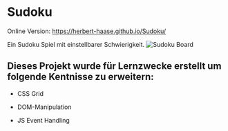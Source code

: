 # Sudoku

Online Version: https://herbert-haase.github.io/Sudoku/

Ein Sudoku Spiel mit einstellbarer Schwierigkeit.
![Sudoku Board](https://github.com/Herbert-Haase/Sudoku/assets/96022576/cb05a5ae-a84e-4c14-90ab-63f9d41ca2bb)


## Dieses Projekt wurde für Lernzwecke erstellt um folgende Kentnisse zu erweitern:

  * CSS Grid
  
  * DOM-Manipulation
  
  * JS Event Handling

